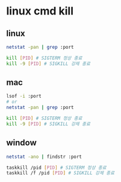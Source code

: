 # linux cmd kill

## linux

```sh
netstat -pan | grep :port

kill [PID] # SIGTERM 정상 종료
kill -9 [PID] # SIGKILL 강제 종료
```

## mac

```sh
lsof -i :port
# or
netstat -pan | grep :port

kill [PID] # SIGTERM 정상 종료
kill -9 [PID] # SIGKILL 강제 종료
```

## window

```sh
netstat -ano | findstr :port

taskkill /pid [PID] # SIGTERM 정상 종료
taskkill /f /pid [PID] # SIGKILL 강제 종료
```
